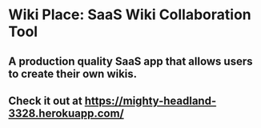 # Wiki Place: SaaS Wiki Collaboration Tool

## A production quality SaaS app that allows users to create their own wikis.

## Check it out at https://mighty-headland-3328.herokuapp.com/

